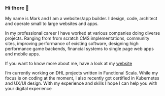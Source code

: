 ### Hi there 👋

My name is Mark and I am a websites/app builder. I design, code, architect and operate small to large websites and apps.

In my professional career I have worked at various companies doing diverse projects. Ranging from from scratch CMS implementations, community sites, improving performance of existing software, designing high performance game backends, financial systems to single page web apps and mobile apps.

If you want to know more about me, have a look at my [website](https://www.vectos.net)

I’m currently working on DHL projects written in Functional Scala. While my focus is on coding at the moment, I also recently got certified in Kubernetes and UX/UI design. With my experience and skills I hope I can help you with your digital experience

